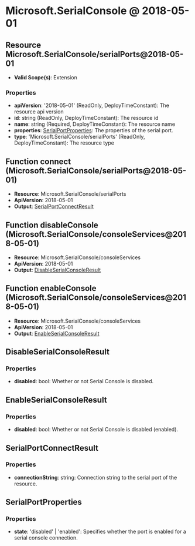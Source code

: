 # Microsoft.SerialConsole @ 2018-05-01

## Resource Microsoft.SerialConsole/serialPorts@2018-05-01
* **Valid Scope(s)**: Extension
### Properties
* **apiVersion**: '2018-05-01' (ReadOnly, DeployTimeConstant): The resource api version
* **id**: string (ReadOnly, DeployTimeConstant): The resource id
* **name**: string (Required, DeployTimeConstant): The resource name
* **properties**: [SerialPortProperties](#serialportproperties): The properties of the serial port.
* **type**: 'Microsoft.SerialConsole/serialPorts' (ReadOnly, DeployTimeConstant): The resource type

## Function connect (Microsoft.SerialConsole/serialPorts@2018-05-01)
* **Resource**: Microsoft.SerialConsole/serialPorts
* **ApiVersion**: 2018-05-01
* **Output**: [SerialPortConnectResult](#serialportconnectresult)

## Function disableConsole (Microsoft.SerialConsole/consoleServices@2018-05-01)
* **Resource**: Microsoft.SerialConsole/consoleServices
* **ApiVersion**: 2018-05-01
* **Output**: [DisableSerialConsoleResult](#disableserialconsoleresult)

## Function enableConsole (Microsoft.SerialConsole/consoleServices@2018-05-01)
* **Resource**: Microsoft.SerialConsole/consoleServices
* **ApiVersion**: 2018-05-01
* **Output**: [EnableSerialConsoleResult](#enableserialconsoleresult)

## DisableSerialConsoleResult
### Properties
* **disabled**: bool: Whether or not Serial Console is disabled.

## EnableSerialConsoleResult
### Properties
* **disabled**: bool: Whether or not Serial Console is disabled (enabled).

## SerialPortConnectResult
### Properties
* **connectionString**: string: Connection string to the serial port of the resource.

## SerialPortProperties
### Properties
* **state**: 'disabled' | 'enabled': Specifies whether the port is enabled for a serial console connection.

